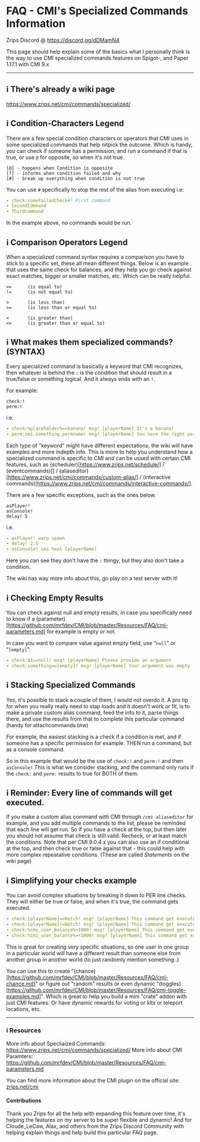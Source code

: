 # FAQ - CMI's Specialized Commands Information

Zrips Discord @ https://discord.gg/dDMamN4

This page should help explain some of the basics what I personally think is the way to use CMI specialized commands features on Spigot-, and Paper 1.17.1 with CMI 9.x

---

## <g-emoji class="g-emoji" alias="information_source" fallback-src="https://github.githubassets.com/images/icons/emoji/unicode/2139.png">ℹ️</g-emoji> There's already a wiki page

https://www.zrips.net/cmi/commands/specialized/

## <g-emoji class="g-emoji" alias="information_source" fallback-src="https://github.githubassets.com/images/icons/emoji/unicode/2139.png">ℹ️</g-emoji> Condition-Characters Legend

There are a few special condition characters or operators that CMI uses in some specialized commands that help nitpick the outcome. Which is handy, you can check if someone has a permission, and run a command if that is true, or use `@` for opposite, so when it's not true.

```
[@] - happens when Condition is opposite
[?] - informs when condition failed and why
[#] - break up everything when condition is not true
```

You can use `#` specifically to stop the rest of the alias from executing i.e:
```yml
- check:someFailedCheck#! First command
- SecondCOmmand
- Thirdcommand
```
In the example above, no commands would be run.

## <g-emoji class="g-emoji" alias="information_source" fallback-src="https://github.githubassets.com/images/icons/emoji/unicode/2139.png">ℹ️</g-emoji> Comparison Operators Legend

When a specialized command syntax requires a comparison you have to stick to a specific set, these all mean different things. Below is an example that uses the same check for balances, and they help you go check against exact matches, bigger or smaller matches, etc. Which can be really helpful.

```
==      (is equal to) 
!=      (is not equal to) 

>       (is less than)
>=      (is less than or equal to)

<       (is greater than)
<=      (is greater than or equal to)
```

## <g-emoji class="g-emoji" alias="information_source" fallback-src="https://github.githubassets.com/images/icons/emoji/unicode/2139.png">ℹ️</g-emoji> What makes them specialized commands? (SYNTAX)

Every specialized command is basically a keyword that CMI recognizes, then whatever is behind the `:` is the condition that should result in a true/false or something logical. And it always ends with an `!`.

For example:
```
check:!
perm:!
```
i.e.
```yml
- check:%placeholder%==banana! msg! [playerName] It's a banana!
- perm:cmi.something.permname! msg! [playerName] You have the right permissions!
```

Each type of "keyword" might have different expectations, the wiki will have examples and more indepth info. This is more to help you understand how a specialized command is specific to CMI and can be ussed with certain CMI features, such as (scheduler)[https://www.zrips.net/schedule/] / (eventcommands)[] / (aliaseditor)[https://www.zrips.net/cmi/commands/custom-alias/] / (interactive commands)[https://www.zrips.net/cmi/commands/interactive-commands/].

There are a few specific exceptions, such as the ones below. 
```
asPlayer!
asConsole!
delay! 5
```
i.e.
```yml
- asPlayer! warp spawn
- delay! 2.5
- asConsole! cmi heal [playerName]
```
Here you can see they don't have the `:` thingy, but they also don't take a condition. 

The wiki has way more info about this, go play on a test server with it!

## <g-emoji class="g-emoji" alias="information_source" fallback-src="https://github.githubassets.com/images/icons/emoji/unicode/2139.png">ℹ️</g-emoji> Checking Empty Results

You can check against null and empty results, in case you specifically need to know if a (parameter)[https://github.com/mrfdev/CMI/blob/master/Resources/FAQ/cmi-parameters.md] for example is empty or not.

In case you want to compare value against empty field, use “`null`” or “`[empty]`”:
```yml
- check:$1==null! msg! [playerName] Please provide an argument
- check:something==[empty]! msg! [playerName] Your argument was empty
```

## <g-emoji class="g-emoji" alias="information_source" fallback-src="https://github.githubassets.com/images/icons/emoji/unicode/2139.png">ℹ️</g-emoji> Stacking Specialized Commands

Yes, it's possible to stack a couple of them, I would not overdo it. A pro tip for when you really really need to stap loads and it doesn't work or fit, is to make a private custom alias command, feed the info to it, parse things there, and use the results from that to complete this particular command (handy for attachcommands btw)

For example, the easiest stacking is a check if a condition is met, and if someone has a specific permission for example. THEN run a command, but as a console command. 

So in this example that would be the use of `check:!` and `perm:!` and then `asConsole!` This is what we consider stacking, and the command only runs if the `check:` and `perm:` results to true for BOTH of them.

## <g-emoji class="g-emoji" alias="information_source" fallback-src="https://github.githubassets.com/images/icons/emoji/unicode/2139.png">ℹ️</g-emoji> Reminder: Every line of commands will get executed.

If you make a custom alias command with CMI through `/cmi aliaseditor` for example, and you add multiple commands to the list, please be reminded that each line will get run. So if you have a check at the top, but then later you should not assume that check is still valid. Recheck, or at least match the conditions. Note that per CMI 9.0.4.x you can also use an if conditional at the top, and then check true or false against that - this could help with more complex repeatative conditions. (These are called _Statements_ on the wiki page)

## <g-emoji class="g-emoji" alias="information_source" fallback-src="https://github.githubassets.com/images/icons/emoji/unicode/2139.png">ℹ️</g-emoji> Simplifying your checks example

You can avoid complex situations by breaking it down to PER line checks. They will either be true or false, and when it's true, the command gets executed. 

```yml
- check:[playerName]==Notch! msg! [playerName] This command get executed because your name is "Notch".
- check:[playerName]!=Notch! msg! [playerName] This command get executed because you are nit "Notch".
- check:%cmi_user_balance%>1000! msg! [playerName] This command get executed because your cmi /balance is more than 1000.
- check:%cmi_user_balance%=<1000! msg! [playerName] This command get executed because your cmi /balance is less than or equal to 1000.
```

This is great for creating very specific situations, so one user in one group in a particular world will have a different result than someone else from another group in another world (to just randomly mention something..) 

You can use this to create "(chance)[https://github.com/mrfdev/CMI/blob/master/Resources/FAQ/cmi-chance.md]" or figure out "random" results or even dynamic "(toggles)[https://github.com/mrfdev/CMI/blob/master/Resources/FAQ/cmi-toggle-examples.md]". Which is great to help you build a mini "crate" addon with just CMI features. Or have dynamic rewards for voting or kits or teleport locations, etc. 

---

### <g-emoji class="g-emoji" alias="information_source" fallback-src="https://github.githubassets.com/images/icons/emoji/unicode/2139.png">ℹ️</g-emoji> Resources

More info about Specliaized Commands: https://www.zrips.net/cmi/commands/specialized/
More info about CMI Paramters: https://github.com/mrfdev/CMI/blob/master/Resources/FAQ/cmi-parameters.md

You can find more information about the CMI plugin on the official site: [zrips.net/cmi](https://www.zrips.net/cmi/)

#### Contributions

Thank you Zrips for all the help with expanding this feature over time, it's helping the features on my server to be super flexible and dynamic! 
And for Cloude_LeCaw, Alax, and others from the Zrips Discord Community with helping explain things and help build this particular FAQ page.
